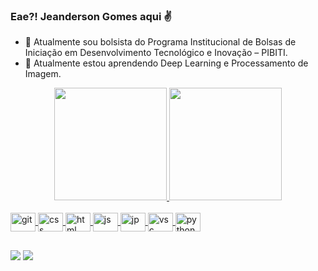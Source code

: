 ### Eae?! Jeanderson Gomes aqui :v:

- 🔭 Atualmente sou bolsista do Programa Institucional de Bolsas de Iniciação em Desenvolvimento Tecnológico e Inovação – PIBITI.
- 🌱 Atualmente estou aprendendo Deep Learning e Processamento de Imagem. 

<div align="center">
  <a href="https://github.com/JeandsGomes">
  <img height="180em" src="https://github-readme-stats.vercel.app/api?username=JeandsGomes&show_icons=true&theme=algolia&include_all_commits=true&count_private=true"/>
  <img height="180em" src="https://github-readme-stats.vercel.app/api/top-langs/?username=JeandsGomes&layout=compact&langs_count=7&theme=algolia"/>
</div>
<div style="display: inline_block"><br>
  <!---
  <img align="center" alt="Rafa-Js" height="30" width="40" src="https://raw.githubusercontent.com/devicons/devicon/master/icons/javascript/javascript-plain.svg">
  <img align="center" alt="Rafa-HTML" height="30" width="40" src="https://raw.githubusercontent.com/devicons/devicon/master/icons/html5/html5-original.svg">
  <img align="center" alt="Rafa-CSS" height="30" width="40" src="https://raw.githubusercontent.com/devicons/devicon/master/icons/css3/css3-original.svg">
  <img align="center" alt="Rafa-Python" height="30" width="40" src="https://raw.githubusercontent.com/devicons/devicon/master/icons/python/python-original.svg">
  -->
  <img align="center" alt="git" height="30" width="40" src="https://cdn.jsdelivr.net/gh/devicons/devicon/icons/git/git-plain.svg" />
  <img align="center" alt="css" height="30" width="40" src="https://cdn.jsdelivr.net/gh/devicons/devicon/icons/css3/css3-plain.svg" />
  <img align="center" alt="html" height="30" width="40" src="https://cdn.jsdelivr.net/gh/devicons/devicon/icons/html5/html5-plain.svg" />
  <img align="center" alt="js" height="30" width="40" src="https://cdn.jsdelivr.net/gh/devicons/devicon/icons/javascript/javascript-plain.svg" />
  <img align="center" alt="jp" height="30" width="40" src="https://cdn.jsdelivr.net/gh/devicons/devicon/icons/jupyter/jupyter-original-wordmark.svg" />
  <img align="center" alt="vsc" height="30" width="40" src="https://cdn.jsdelivr.net/gh/devicons/devicon/icons/vscode/vscode-original.svg" />
  <img align="center" alt="python" height="30" width="40" src="https://cdn.jsdelivr.net/gh/devicons/devicon/icons/python/python-original.svg" />
</div>
  
  ##
  
<div>
<!--- 
  <a href="" target="_blank"><img src="https://img.shields.io/badge/Medium-12100E?style=for-the-badge&logo=medium&logoColor=white" target="_blank"></a>
-->
  <a href="https://www.linkedin.com/in/jeanderson-gomes-965496178/" target="_blank"><img src="https://img.shields.io/badge/LinkedIn-0077B5?style=for-the-badge&logo=linkedin&logoColor=white" target="_blank"></a>
  <a href = "mailto:jenandersondesousagomes@gmail.com"><img src="https://img.shields.io/badge/-Gmail-%23333?style=for-the-badge&logo=gmail&logoColor=white" target="_blank"></a>
  
</div>
